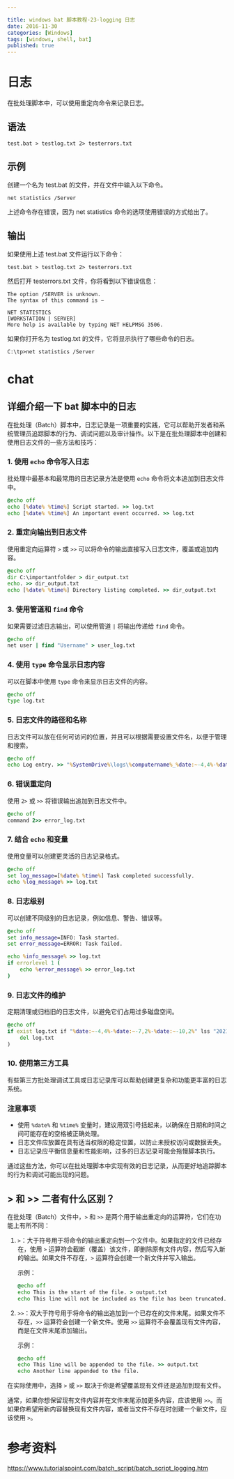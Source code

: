 ```yaml
---

title: windows bat 脚本教程-23-logging 日志
date: 2016-11-30
categories: [Windows]
tags: [windows, shell, bat]
published: true
---
```


# 日志

在批处理脚本中，可以使用重定向命令来记录日志。

## 语法

```batch
test.bat > testlog.txt 2> testerrors.txt
```

## 示例

创建一个名为 test.bat 的文件，并在文件中输入以下命令。

```batch
net statistics /Server
```

上述命令存在错误，因为 net statistics 命令的选项使用错误的方式给出了。

## 输出

如果使用上述 test.bat 文件运行以下命令：

```batch
test.bat > testlog.txt 2> testerrors.txt
```

然后打开 testerrors.txt 文件，你将看到以下错误信息：

```
The option /SERVER is unknown.
The syntax of this command is −

NET STATISTICS
[WORKSTATION | SERVER]
More help is available by typing NET HELPMSG 3506.
```

如果你打开名为 testlog.txt 的文件，它将显示执行了哪些命令的日志。

```batch
C:\tp>net statistics /Server
```

# chat

## 详细介绍一下 bat 脚本中的日志

在批处理（Batch）脚本中，日志记录是一项重要的实践，它可以帮助开发者和系统管理员追踪脚本的行为、调试问题以及审计操作。以下是在批处理脚本中创建和使用日志文件的一些方法和技巧：

### 1. 使用 `echo` 命令写入日志

批处理中最基本和最常用的日志记录方法是使用 `echo` 命令将文本追加到日志文件中。

```bat
@echo off
echo [%date% %time%] Script started. >> log.txt
echo [%date% %time%] An important event occurred. >> log.txt
```

### 2. 重定向输出到日志文件

使用重定向运算符 `>` 或 `>>` 可以将命令的输出直接写入日志文件，覆盖或追加内容。

```bat
@echo off
dir C:\importantfolder > dir_output.txt
echo. >> dir_output.txt
echo [%date% %time%] Directory listing completed. >> dir_output.txt
```

### 3. 使用管道和 `find` 命令

如果需要过滤日志输出，可以使用管道 `|` 将输出传递给 `find` 命令。

```bat
@echo off
net user | find "Username" > user_log.txt
```

### 4. 使用 `type` 命令显示日志内容

可以在脚本中使用 `type` 命令来显示日志文件的内容。

```bat
@echo off
type log.txt
```

### 5. 日志文件的路径和名称

日志文件可以放在任何可访问的位置，并且可以根据需要设置文件名，以便于管理和搜索。

```bat
@echo off
echo Log entry. >> "%SystemDrive%\logs\%computername%_%date:~-4,4%-%date:~-7,2%-%date:~-10,2%.log"
```

### 6. 错误重定向

使用 `2>` 或 `>>` 将错误输出追加到日志文件中。

```bat
@echo off
command 2>> error_log.txt
```

### 7. 结合 `echo` 和变量

使用变量可以创建更灵活的日志记录格式。

```bat
@echo off
set log_message=[%date% %time%] Task completed successfully.
echo %log_message% >> log.txt
```

### 8. 日志级别

可以创建不同级别的日志记录，例如信息、警告、错误等。

```bat
@echo off
set info_message=INFO: Task started.
set error_message=ERROR: Task failed.

echo %info_message% >> log.txt
if errorlevel 1 (
    echo %error_message% >> error_log.txt
)
```

### 9. 日志文件的维护

定期清理或归档旧的日志文件，以避免它们占用过多磁盘空间。

```bat
@echo off
if exist log.txt if "%date:~-4,4%-%date:~-7,2%-%date:~-10,2%" lss "2021-01-01" (
    del log.txt
)
```

### 10. 使用第三方工具

有些第三方批处理调试工具或日志记录库可以帮助创建更复杂和功能更丰富的日志系统。

### 注意事项

- 使用 `%date%` 和 `%time%` 变量时，建议用双引号括起来，以确保在日期和时间之间可能存在的空格被正确处理。
- 日志文件应放置在具有适当权限的稳定位置，以防止未授权访问或数据丢失。
- 日志记录应平衡信息量和性能影响，过多的日志记录可能会拖慢脚本执行。

通过这些方法，你可以在批处理脚本中实现有效的日志记录，从而更好地追踪脚本的行为和调试可能出现的问题。

## > 和 >> 二者有什么区别？

在批处理（Batch）文件中，`>` 和 `>>` 是两个用于输出重定向的运算符，它们在功能上有所不同：

1. `>`：大于符号用于将命令的输出重定向到一个文件中。如果指定的文件已经存在，使用 `>` 运算符会截断（覆盖）该文件，即删除原有文件内容，然后写入新的输出。如果文件不存在，`>` 运算符会创建一个新文件并写入输出。

   示例：
   ```bat
   @echo off
   echo This is the start of the file. > output.txt
   echo This line will not be included as the file has been truncated.
   ```

2. `>>`：双大于符号用于将命令的输出追加到一个已存在的文件末尾。如果文件不存在，`>>` 运算符会创建一个新文件。使用 `>>` 运算符不会覆盖现有文件内容，而是在文件末尾添加输出。

   示例：
   ```bat
   @echo off
   echo This line will be appended to the file. >> output.txt
   echo Another line appended to the file.
   ```

在实际使用中，选择 `>` 或 `>>` 取决于你是希望覆盖现有文件还是追加到现有文件。

通常，如果你想保留现有文件内容并在文件末尾添加更多内容，应该使用 `>>`。而如果你希望用新内容替换现有文件内容，或者当文件不存在时创建一个新文件，应该使用 `>`。


# 参考资料

https://www.tutorialspoint.com/batch_script/batch_script_logging.htm

